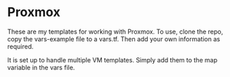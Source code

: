 # Proxmox
These are my templates for working with Proxmox. To use, clone the repo, copy the vars-example file to a vars.tf. Then add your own information as required. 

It is set up to handle multiple VM templates. Simply add them to the map variable in the vars file. 